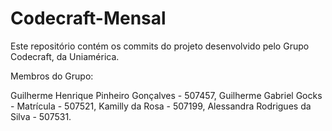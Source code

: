 # Codecraft-Mensal
Este repositório contém os commits do projeto desenvolvido pelo Grupo Codecraft, da Uniamérica.

Membros do Grupo:

Guilherme Henrique Pinheiro Gonçalves - 507457,
Guilherme Gabriel Gocks - Matrícula - 507521,
Kamilly da Rosa - 507199,
Alessandra Rodrigues da Silva - 507531.
